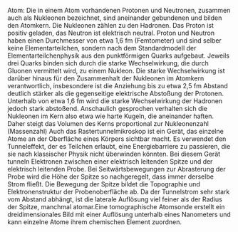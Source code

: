 Atom: Die in einem Atom vorhandenen Protonen und Neutronen, zusammen auch als Nukleonen bezeichnet, sind aneinander gebundenen und bilden den Atomkern. Die Nukleonen zählen zu den Hadronen. Das Proton ist positiv geladen, das Neutron ist elektrisch neutral. Proton und Neutron haben einen Durchmesser von etwa 1,6 fm (Femtometer) und sind selber keine Elementarteilchen, sondern nach dem Standardmodell der Elementarteilchenphysik aus den punktförmigen Quarks aufgebaut. Jeweils drei Quarks binden sich durch die starke Wechselwirkung, die durch Gluonen vermittelt wird, zu einem Nukleon. Die starke Wechselwirkung ist darüber hinaus für den Zusammenhalt der Nukleonen im Atomkern verantwortlich, insbesondere ist die Anziehung bis zu etwa 2,5 fm Abstand deutlich stärker als die gegenseitige elektrische Abstoßung der Protonen. Unterhalb von etwa 1,6 fm wird die starke Wechselwirkung der Hadronen jedoch stark abstoßend. Anschaulich gesprochen verhalten sich die Nukleonen im Kern also etwa wie harte Kugeln, die aneinander haften. Daher steigt das Volumen des Kerns proportional zur Nukleonenzahl (Massenzahl) Auch das Rastertunnelmikroskop ist ein Gerät, das einzelne Atome an der Oberfläche eines Körpers sichtbar macht. Es verwendet den Tunneleffekt, der es Teilchen erlaubt, eine Energiebarriere zu passieren, die sie nach klassischer Physik nicht überwinden könnten. Bei diesem Gerät tunneln Elektronen zwischen einer elektrisch leitenden Spitze und der elektrisch leitenden Probe. Bei Seitwärtsbewegungen zur Abrasterung der Probe wird die Höhe der Spitze so nachgeregelt, dass immer derselbe Strom fließt. Die Bewegung der Spitze bildet die Topographie und Elektronenstruktur der Probenoberfläche ab. Da der Tunnelstrom sehr stark vom Abstand abhängt, ist die laterale Auflösung viel feiner als der Radius der Spitze, manchmal atomar.Eine tomographische Atomsonde erstellt ein dreidimensionales Bild mit einer Auflösung unterhalb eines Nanometers und kann einzelne Atome ihrem chemischen Element zuordnen.
